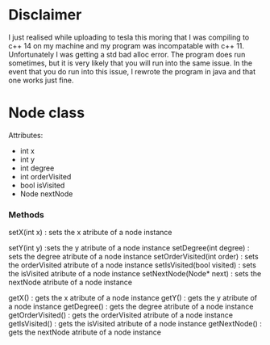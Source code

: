 # Disclaimer
I just realised while uploading to tesla this moring that I was compiling to c++ 14 on my machine and my program was incompatable with c++ 11. Unfortunately I was getting a std bad alloc error.
The program does run sometimes, but it is very likely that you will run into the same issue. In the event that you do run into this issue, I rewrote the program in java and that one works just fine.

# Node class
Attributes:
- int x
- int y
- int degree
- int orderVisited
- bool isVisited
- Node nextNode

### Methods

setX(int x)
: sets the x atribute of a node instance

setY(int y)
:sets the y atribute of a node instance
setDegree(int degree)
: sets the degree atribute of a node instance
setOrderVisited(int order)
: sets the orderVisited atribute of a node instance
setIsVisited(bool visited)
: sets the isVisited atribute of a node instance
setNextNode(Node* next)
: sets the nextNode atribute of a node instance

getX()
: gets the x atribute of a node instance
getY()
: gets the y atribute of a node instance
getDegree()
: gets the degree atribute of a node instance
getOrderVisited()
: gets the orderVisited atribute of a node instance
getIsVisited()
: gets the isVisited atribute of a node instance
getNextNode()
: gets the nextNode atribute of a node instance
